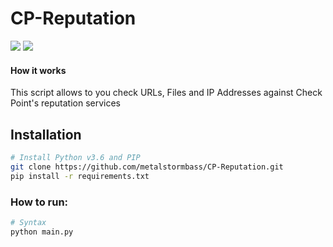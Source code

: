 # CP-Reputation

<img src="https://img.shields.io/badge/Version-1.0.0a-red" />
<img src="https://img.shields.io/badge/python-3.6-success" />


#### How it works
This script allows to you check URLs, Files and IP Addresses against Check Point's reputation services


## Installation
```bash
# Install Python v3.6 and PIP 
git clone https://github.com/metalstormbass/CP-Reputation.git
pip install -r requirements.txt
```

### How to run:
```bash
# Syntax
python main.py